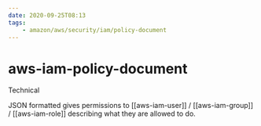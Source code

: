 ```yaml
---
date: 2020-09-25T08:13
tags:
    - amazon/aws/security/iam/policy-document
---
```


# aws-iam-policy-document


Technical

JSON formatted gives permissions to [[aws-iam-user]] / [[aws-iam-group]] / [[aws-iam-role]] describing what they are allowed to do.



